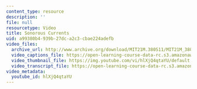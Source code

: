```yaml
---
content_type: resource
description: ''
file: null
resourcetype: Video
title: Sonorous Currents
uid: a99380b4-939b-27dc-a2c3-cbae224adefb
video_files:
  archive_url: http://www.archive.org/download/MIT21M.380S11/MIT21M_380S11_class_concert_300k.mp4
  video_captions_file: https://open-learning-course-data-rc.s3.amazonaws.com/21m-380-music-and-technology-live-electronics-performance-practices-spring-2011/40ce91bcd40a5f529405cb036a9bde9b_hlXjQ4qtaYU.vtt
  video_thumbnail_file: https://img.youtube.com/vi/hlXjQ4qtaYU/default.jpg
  video_transcript_file: https://open-learning-course-data-rc.s3.amazonaws.com/21m-380-music-and-technology-live-electronics-performance-practices-spring-2011/aaec501e794176b63282403caac088cd_hlXjQ4qtaYU.pdf
video_metadata:
  youtube_id: hlXjQ4qtaYU
---
```

